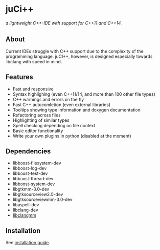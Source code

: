 # juCi++
###### a lightweight C++-IDE with support for C++11 and C++14.
## About
Current IDEs struggle with C++ support due to the complexity of
the programming language. juCI++, however, is designed especially 
towards libclang with speed in mind. 

## Features
* Fast and responsive
* Syntax highlighing (even C++11/14, and more than 100 other file types)
* C++ warnings and errors on the fly
* Fast C++ autocomletion (even external libraries)
* Tooltips showing type information and doxygen documentation
* Refactoring across files
* Highlighting of similar types
* Spell checking depending on file context
* Basic editor functionality
* Write your own plugins in python (disabled at the moment)

## Dependencies ##
* libboost-filesystem-dev 
* libboost-log-dev 
* libboost-test-dev 
* libboost-thread-dev 
* libboost-system-dev 
* libgtkmm-3.0-dev 
* libgtksourceview2.0-dev 
* libgtksourceviewmm-3.0-dev
* libaspell-dev
* libclang-dev
* [libclangmm](http://github.com/cppit/libclangmm/)

## Installation ##
See [installation guide](http://github.com/cppit/jucipp/blob/master/docs/install.md).
